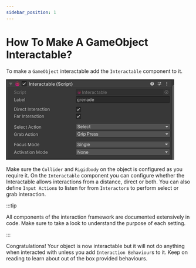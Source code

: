 ```yaml
---
sidebar_position: 1
---
```


# How To Make A GameObject Interactable?

To make a `GameObject` interactable add the `Interactable` component to it.

![Interactable Component](img/interactable-component.png)

Make sure the `Collider` and `Rigidbody` on the object is configured as you require it.
On the `Interactable` component you can configure whether the Interactable allows
interactions from a distance, direct or both. You can also define `Input Action`s to listen for
from `Interactor`s to perform select or grab interaction.

:::tip

All components of the interaction framework are documented extensively in code.
Make sure to take a look to understand the purpose of each setting.

:::

Congratulations! Your object is now interactable but it will not do anything when interacted with unless
you add `Interaction Behaviour`s to it. Keep on reading to learn about out of the box provided behaviours.